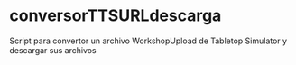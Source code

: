 # conversorTTSURLdescarga
Script para convertor un archivo WorkshopUpload de Tabletop Simulator y descargar sus archivos
